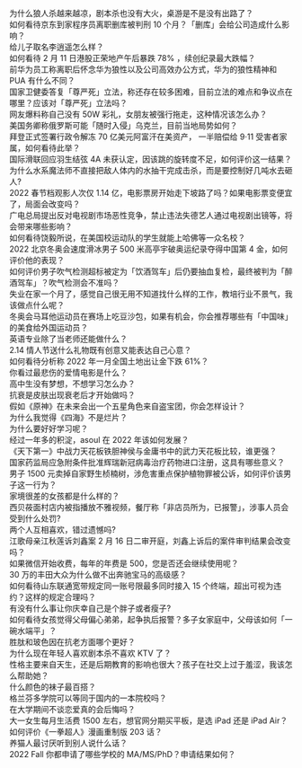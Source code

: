 为什么狼人杀越来越凉，剧本杀也没有大火，桌游是不是没有出路了？  
如何看待京东到家程序员离职删库被判刑 10 个月？「删库」会给公司造成什么影响？  
给儿子取名李逍遥怎么样？  
如何看待 2 月 11 日港股正荣地产午后暴跌 78% ，续创纪录最大跌幅？  
前华为员工称离职后怀念华为狼性以及公司高效办公方式，华为的狼性精神和 PUA 有什么不同？  
国家卫健委答复「尊严死」立法，称还存在较多困难，目前立法的难点和争议点在哪里？应该对「尊严死」立法吗？  
网友爆料称自己没有 50W 彩礼，女朋友被强行拖走，这种情况该怎么办？  
美国务卿称俄罗斯可能「随时入侵」乌克兰，目前当地局势如何？  
拜登正式签署行政令解冻 70 亿美元阿富汗在美资产， 一半赔偿给 9·11 受害者家属，如何看待此举？  
国际滑联回应羽生结弦 4A 未获认定，因该跳的旋转度不足，如何评价这一结果？  
为什么水系魔法师不直接把敌人体内的水抽干完成击杀，而是要控制好几吨水去砸人?  
2022 春节档观影人次仅 1.14 亿，电影票房开始走下坡路了吗？如果电影票变便宜了，局面会改变吗？  
广电总局提出反对电视剧市场恶性竞争，禁止违法失德艺人通过电视剧出镜等，将会带来哪些影响？  
如何看待饶毅所说，在美国校运动队的学生就能上哈佛等一众名校？  
2022 北京冬奥会速度滑冰男子 500 米高亭宇破奥运纪录夺得中国第 4 金，如何评价他的表现？  
如何评价男子吹气检测超标被定为「饮酒驾车」后仍要抽血复检，最终被判为「醉酒驾车」？吹气检测会不准吗？  
失业在家一个月了，感觉自己很无用不知道找什么样的工作，教培行业不景气，我该做点什么呢？  
冬奥会马耳他运动员在赛场上吃豆沙包，如果有机会，你会推荐哪些有「中国味」的美食给外国运动员？  
英语专业除了当老师还能做什么？  
2.14 情人节送什么礼物既有创意又能表达自己心意？  
如何看待分析称 2022 年一月全国土地出让金下跌 61%？  
你看过最悲伤的爱情电影是什么？  
高中生没有梦想，不想学习怎么办？  
抗衰是皮肤出现衰老后才开始做吗？  
假如《原神》在未来会出一个五星角色来自盗宝团，你会怎样设计？  
为什么我觉得《四海》不是烂片？  
为什么要好好学习呢？  
经过一年多的积淀，asoul 在 2022 年该如何发展？  
《天下第一》中战力天花板铁胆神侯与金庸书中的武力天花板比较，谁更强？  
国家药监局应急附条件批准辉瑞新冠病毒治疗药物进口注册，这具有哪些意义？  
男子 1500 元卖掉自家野生桢楠树，涉危害重点保护植物罪被公诉，如何评价该男子这一行为？  
家境很差的女孩都是什么样的？  
西贝莜面村店内被指播放不雅视频，餐厅称「非店员所为，已报警」，涉事人员会受到什么处罚?  
两个人互相喜欢，错过遗憾吗?  
江歌母亲江秋莲诉刘鑫案 2 月 16 日二审开庭，刘鑫上诉后的案件审判结果会改变吗？  
如果微信开始收费，每年的年费是 500，您是否还会继续使用呢？  
30 万的丰田大众为什么做不出奔驰宝马的高级感？  
如何看待山东联通宽带规定同一账号限最多同时接入 15 个终端，超出可视为违约？这样的规定合理吗？  
有没有什么事让你庆幸自己是个胖子或者瘦子?  
如何看待女孩觉得父母偏心弟弟，起争执后报警？多子女家庭中，父母该如何「一碗水端平」？  
胜肽和玻色因在抗老方面哪个更好？  
为什么现在年轻人喜欢剧本杀不喜欢 KTV 了？  
性格主要来自天生，还是后期教育的影响也很大？孩子在社交上过于羞涩，我该怎么帮助她？  
什么颜色的袜子最百搭？  
格兰芬多学院可以等同于国内的一本院校吗？  
在大学期间不谈恋爱真的会后悔吗？  
大一女生每月生活费 1500 左右，想官网分期买平板，是选 iPad 还是 iPad Air？  
如何评价《一拳超人》漫画重制版 203 话？  
养猫人最讨厌听到别人说什么话？  
2022 Fall 你都申请了哪些学校的 MA/MS/PhD？申请结果如何？  
